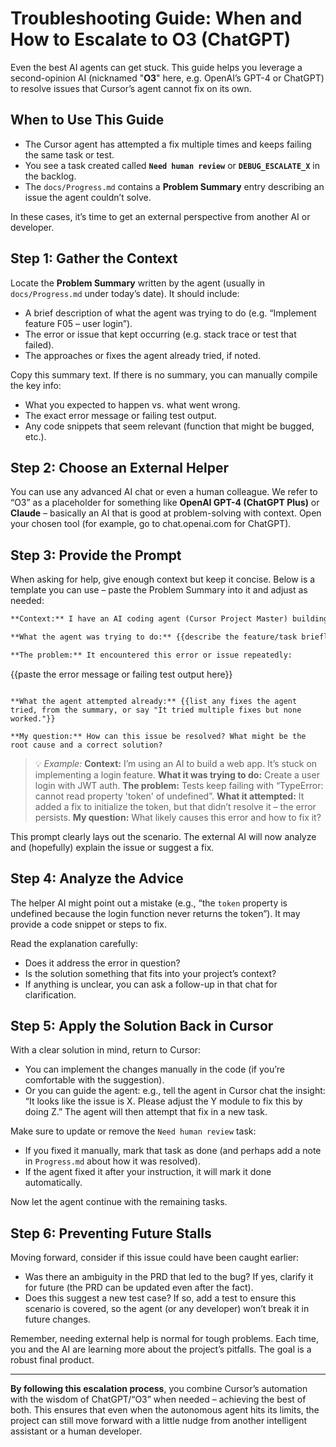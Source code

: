 # Troubleshooting Guide: When and How to Escalate to O3 (ChatGPT)

Even the best AI agents can get stuck. This guide helps you leverage a second-opinion AI (nicknamed "**O3**" here, e.g. OpenAI’s GPT-4 or ChatGPT) to resolve issues that Cursor’s agent cannot fix on its own.

## When to Use This Guide
- The Cursor agent has attempted a fix multiple times and keeps failing the same task or test.
- You see a task created called **`Need human review`** or **`DEBUG_ESCALATE_X`** in the backlog.
- The `docs/Progress.md` contains a **Problem Summary** entry describing an issue the agent couldn’t solve.

In these cases, it’s time to get an external perspective from another AI or developer.

## Step 1: Gather the Context
Locate the **Problem Summary** written by the agent (usually in `docs/Progress.md` under today’s date). It should include:
- A brief description of what the agent was trying to do (e.g. “Implement feature F05 – user login”).
- The error or issue that kept occurring (e.g. stack trace or test that failed).
- The approaches or fixes the agent already tried, if noted.

Copy this summary text. If there is no summary, you can manually compile the key info:
- What you expected to happen vs. what went wrong.
- The exact error message or failing test output.
- Any code snippets that seem relevant (function that might be bugged, etc.).

## Step 2: Choose an External Helper
You can use any advanced AI chat or even a human colleague. We refer to “O3” as a placeholder for something like **OpenAI GPT-4 (ChatGPT Plus)** or **Claude** – basically an AI that is good at problem-solving with context. Open your chosen tool (for example, go to chat.openai.com for ChatGPT).

## Step 3: Provide the Prompt
When asking for help, give enough context but keep it concise. Below is a template you can use – paste the Problem Summary into it and adjust as needed:

```markdown
**Context:** I have an AI coding agent (Cursor Project Master) building a project for me. It got stuck on a task.

**What the agent was trying to do:** {{describe the feature/task briefly}}

**The problem:** It encountered this error or issue repeatedly:
````

{{paste the error message or failing test output here}}

```

**What the agent attempted already:** {{list any fixes the agent tried, from the summary, or say "It tried multiple fixes but none worked."}}

**My question:** How can this issue be resolved? What might be the root cause and a correct solution?
```

> 💡 *Example:*
> **Context:** I’m using an AI to build a web app. It’s stuck on implementing a login feature.
> **What it was trying to do:** Create a user login with JWT auth.
> **The problem:** Tests keep failing with “TypeError: cannot read property 'token' of undefined”.
> **What it attempted:** It added a fix to initialize the token, but that didn’t resolve it – the error persists.
> **My question:** What likely causes this error and how to fix it?

This prompt clearly lays out the scenario. The external AI will now analyze and (hopefully) explain the issue or suggest a fix.

## Step 4: Analyze the Advice

The helper AI might point out a mistake (e.g., “the `token` property is undefined because the login function never returns the token”). It may provide a code snippet or steps to fix.

Read the explanation carefully:

* Does it address the error in question?
* Is the solution something that fits into your project’s context?
* If anything is unclear, you can ask a follow-up in that chat for clarification.

## Step 5: Apply the Solution Back in Cursor

With a clear solution in mind, return to Cursor:

* You can implement the changes manually in the code (if you’re comfortable with the suggestion).
* Or you can guide the agent: e.g., tell the agent in Cursor chat the insight: “It looks like the issue is X. Please adjust the Y module to fix this by doing Z.” The agent will then attempt that fix in a new task.

Make sure to update or remove the `Need human review` task:

* If you fixed it manually, mark that task as done (and perhaps add a note in `Progress.md` about how it was resolved).
* If the agent fixed it after your instruction, it will mark it done automatically.

Now let the agent continue with the remaining tasks.

## Step 6: Preventing Future Stalls

Moving forward, consider if this issue could have been caught earlier:

* Was there an ambiguity in the PRD that led to the bug? If yes, clarify it for future (the PRD can be updated even after the fact).
* Does this suggest a new test case? If so, add a test to ensure this scenario is covered, so the agent (or any developer) won’t break it in future changes.

Remember, needing external help is normal for tough problems. Each time, you and the AI are learning more about the project’s pitfalls. The goal is a robust final product.

---

**By following this escalation process**, you combine Cursor’s automation with the wisdom of ChatGPT/“O3” when needed – achieving the best of both. This ensures that even when the autonomous agent hits its limits, the project can still move forward with a little nudge from another intelligent assistant or a human developer.
